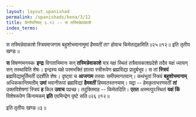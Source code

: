 ```yaml
---
layout: layout_upanishad
permalink: /upanishads/kena/3/12
title: केनोपनिषत् ३.१२ -- स तस्मिन्नेवाकाशे
index_terms:
---
```


<div class="mulam" markdown="1">
स तस्मिन्नेवाकाशे स्त्रियमाजगाम बहुशोभमानामुमां  
हैमवतीं ताꣳ होवाच किमेतद्यक्षमिति॥२५॥१२॥  
इति तृतीय खण्डः॥
</div>

**स** विषण्णमनस्कः **इन्द्रः** विगताभिमानः सन् **तस्मिन्नेवाकाशे** यत्र यक्षं
स्थितं तत्रैवावकाशप्रदेशे तदैव यक्षं ध्यायन् सन् तस्थाविति शेषः।
इन्द्रस्य यक्षे
परमभक्तिं ज्ञात्वा स्त्रीरूपेण ब्रह्मविद्या प्रादुर्बभूव।
स तां **स्त्रियं** ब्रह्मविद्यामूर्तिमतीं ददर्शेति शेषः।
दृष्ट्वा च **आजगाम** तस्याः समीपमागतवान्।
कथंभूतां
स्त्रियं **बहुशोभमानाम्** अधिककान्तिमतीम् **उमां** भवानीरूपां ब्रह्मविद्यां **हैमवतीं**
हिमवतस्तनयाम्।
यद्वा -- हेमकृताभरणवतीं **तां** उक्तविशेषणां स्त्रियं **ह**
किल **उवाच** पप्रच्छ।
तदुक्तिमाह -- किमेतदिति।
**एतत** अस्मत्पुरःस्थितं **यक्षं**
**किं** विशेषरूपेण किंनामकम् **इति** एवमिन्द्रेण पृष्टे सति॥२६॥१२॥

इति तृतीयः खण्डः॥३॥